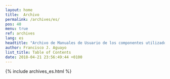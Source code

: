 ```yaml
---
layout: home
title:  Archivo
permalink: /archives/es/
pos: 40
menu: true
ref: archives
lang: es
headtitle: "Archivo de Manuales de Usuario de los componentes utilizados por Agentes-PS."
author: Francisco J. Aguayo
list_title: Table of Contents
date: 2018-04-21 23:56:49:44 +0100
---
```




{% include archives_es.html %}	

